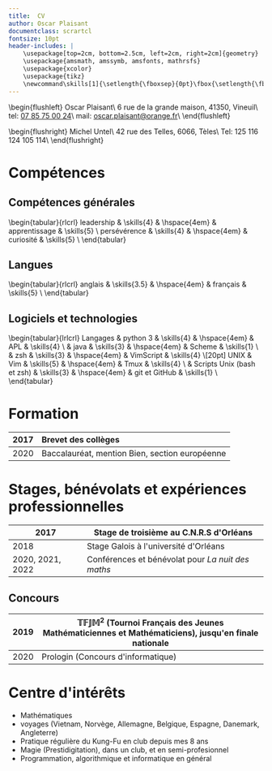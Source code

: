 ```yaml
---
title:  CV
author: Oscar Plaisant
documentclass: scrartcl
fontsize: 10pt
header-includes: |
    \usepackage[top=2cm, bottom=2.5cm, left=2cm, right=2cm]{geometry}
    \usepackage{amsmath, amssymb, amsfonts, mathrsfs}
    \usepackage{xcolor}
    \usepackage{tikz}
    \newcommand\skills[1]{\setlength{\fboxsep}{0pt}\fbox{\setlength{\fboxsep}{2pt}\colorbox{black}{\hspace{#1em}}\hspace*{-#1em}\hspace{5em}}}
---
```



\begin{flushleft}
    Oscar Plaisant\\
    6 rue de la grande maison, 41350, Vineuil\\
    tel: [07 85 75 00 24](telto:0787750024)\\
    mail: [oscar.plaisant@orange.fr](mailto:oscar.plaisant@orange.fr)\\
\end{flushleft}

\begin{flushright}
    Michel Untel\\
    42 rue des Telles, 6066, Tèles\\
    Tel: 125 116 124 105 114\\
\end{flushright}



# Compétences


## Compétences générales

\begin{tabular}{rlcrl}
leadership    & \skills{4}   & \hspace{4em} &   apprentissage & \skills{5} \\
persévérence  & \skills{4}   & \hspace{4em} &   curiosité     & \skills{5} \\
\end{tabular}


## Langues

\begin{tabular}{rlcrl}
anglais  & \skills{3.5}   & \hspace{4em} &   français & \skills{5} \\
\end{tabular}


## Logiciels et technologies

\begin{tabular}{lrlcrl}
Langages & python 3                   & \skills{4}   & \hspace{4em} &   APL                      & \skills{4} \\
         & java                       & \skills{3}   & \hspace{4em} & Scheme                     & \skills{1} \\
         & zsh                        & \skills{3}   & \hspace{4em} & VimScript                  & \skills{4} \\[20pt]
UNIX     & Vim                        & \skills{5}   & \hspace{4em} & Tmux                       & \skills{4} \\
         & Scripts Unix (bash et zsh) & \skills{3}   & \hspace{4em} & git et GitHub              & \skills{1} \\
\end{tabular}


# Formation

| 2017 | Brevet des collèges                            |
|:----:|:-----------------------------------------------|
| 2020 | Baccalauréat, mention Bien, section européenne |



# Stages, bénévolats et expériences professionnelles

| 2017             | Stage de troisième au C.N.R.S d'Orléans              |
|------------------|------------------------------------------------------|
| 2018             | Stage Galois à l'université d'Orléans                |
| 2020, 2021, 2022 | Conférences et bénévolat pour _La nuit des maths_      |


## Concours

| 2019   | $\mathbb{T}\mathbb{F}\mathbb{J}\mathbb{M}^2$ (Tournoi Français des Jeunes Mathématiciennes et Mathématiciens), jusqu'en finale nationale |
|--------|---------------------------------------------------------------------------------------------------|
| 2020   | Prologin (Concours d'informatique)                                                                |



# Centre d'intérêts

 - Mathématiques
 - voyages (Vietnam, Norvège, Allemagne, Belgique, Espagne, Danemark, Angleterre)
 - Pratique régulière du Kung-Fu en club depuis mes 8 ans
 - Magie (Prestidigitation), dans un club, et en semi-profesionnel
 - Programmation, algorithmique et informatique en général


